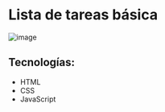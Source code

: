 # Lista de tareas básica
![image](https://user-images.githubusercontent.com/95700435/181300891-dd51b06c-e16c-431c-a098-2422067596df.png)

## Tecnologías:
- HTML
- CSS
- JavaScript
